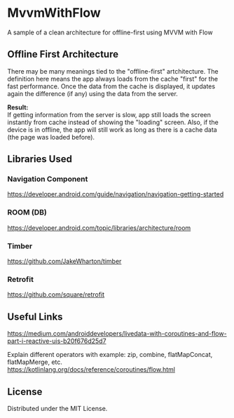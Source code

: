 # MvvmWithFlow
A sample of a clean architecture for offline-first using MVVM with Flow

## Offline First Architecture
There may be many meanings tied to the "offline-first" artchitecture. The definition here means the app always loads from the cache "first" for the fast performance. Once the data from the cache is displayed, it updates again the difference (if any) using the data from the server. 

<b>Result:</b><br>
If getting information from the server is slow, app still loads the screen instantly from cache instead of showing the "loading" screen.
Also, if the device is in offline, the app will still work as long as there is a cache data (the page was loaded before).


<!-- Libraries -->
## Libraries Used

### Navigation Component
https://developer.android.com/guide/navigation/navigation-getting-started

### ROOM (DB)
https://developer.android.com/topic/libraries/architecture/room

### Timber
https://github.com/JakeWharton/timber

### Retrofit
https://github.com/square/retrofit


<!-- Useful links -->
## Useful Links

https://medium.com/androiddevelopers/livedata-with-coroutines-and-flow-part-i-reactive-uis-b20f676d25d7

Explain different operators with example: zip, combine, flatMapConcat, flatMapMerge, etc.
https://kotlinlang.org/docs/reference/coroutines/flow.html


<!-- LICENSE -->
## License

Distributed under the MIT License. 
